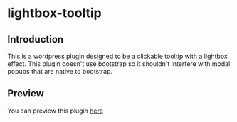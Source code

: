 # lightbox-tooltip

## Introduction 

This is a wordpress plugin designed to be a clickable tooltip with a lightbox effect. This plugin doesn't use bootstrap so it shouldn't interfere 
with modal popups that are native to bootstrap.

## Preview

You can preview this plugin [here](https://gdxdesigns.com/plugins/lightbox-tooltip/)
